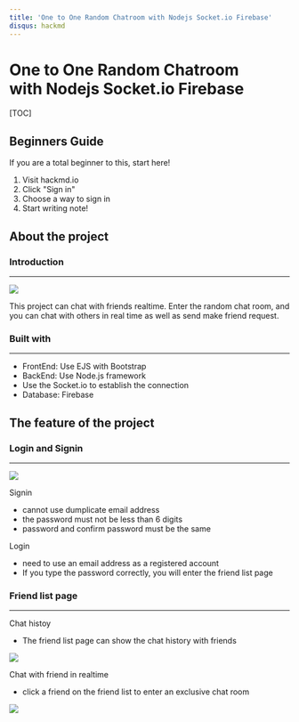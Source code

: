 ```yaml
---
title: 'One to One Random Chatroom with Nodejs Socket.io Firebase'
disqus: hackmd
---
```


One to One Random Chatroom  
with Nodejs Socket.io Firebase
===


[TOC]

## Beginners Guide

If you are a total beginner to this, start here!

1. Visit hackmd.io
2. Click "Sign in"
3. Choose a way to sign in
4. Start writing note!

## About the project

### Introduction
---
![](https://i.imgur.com/b5Uj6I9.png)

This project can chat with friends realtime. Enter the random chat room, and you can chat with others in real time as well as send make friend request.

### Built with
----
* FrontEnd: Use EJS with Bootstrap  
* BackEnd: Use Node.js framework
* Use the Socket.io to establish the connection
* Database: Firebase

## The feature of the project

### Login and Signin
---

![](https://i.imgur.com/JqlZzaL.png)

Signin  
* cannot use dumplicate email address
* the password must not be less than 6 digits
* password and confirm password must be the same

Login  
* need to use an email address as a registered account 
* If you type the password correctly, you will enter the friend list page

### Friend list page
---

Chat histoy  
* The friend list page can show the chat history with friends

![](https://i.imgur.com/AApuUUt.gif)

Chat with friend in realtime
* click a friend on the friend list to enter an exclusive chat room

![](https://doc-0g-94-docs.googleusercontent.com/docs/securesc/p2g5i0tgh5cpaoild3039tgmgdbijo7b/nrodrl0uj0sf2q4qlmvrit87g8n8rldk/1624987875000/12868469983771475834/12868469983771475834/1_dloVCEZaeJgNvRaMtTavjocf9c7XI06?e=download&authuser=0)





